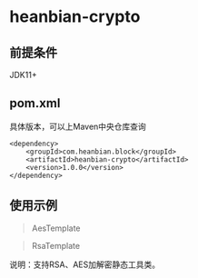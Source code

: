 # heanbian-crypto

## 前提条件

JDK11+

## pom.xml

具体版本，可以上Maven中央仓库查询

```
<dependency>
	<groupId>com.heanbian.block</groupId>
	<artifactId>heanbian-crypto</artifactId>
	<version>1.0.0</version>
</dependency>
```

## 使用示例


> AesTemplate

> RsaTemplate


说明：支持RSA、AES加解密静态工具类。